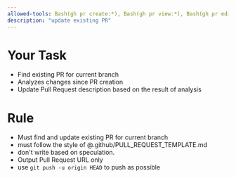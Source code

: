 ```yaml
---
allowed-tools: Bash(gh pr create:*), Bash(gh pr view:*), Bash(gh pr edit:*), Bash(git log:*),Bash(git push -u origin HEAD),Bash(git add:*),Bash(git commit:*),Bash(gh pr list:*)
description: "update existing PR"
---
```


# Your Task

- Find existing PR for current branch
- Analyzes changes since PR creation
- Update Pull Request description based on the result of analysis

# Rule

- Must find and update existing PR for current branch
- must follow the style of @.github/PULL_REQUEST_TEMPLATE.md
- don't write based on speculation.
- Output Pull Request URL only
- use `git push -u origin HEAD` to push as possible